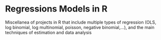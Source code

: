 # Regressions Models in R
Miscellanea of projects in R that include multiple types of regression (OLS, log binomial, log multinomial, poisson, negative binomial,...), and the main techniques of estimation and data analysis
